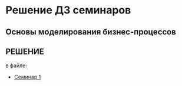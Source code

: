 ﻿# Решение ДЗ семинаров
## Основы моделирования бизнес-процессов


## РЕШЕНИЕ

в файле:

- [Семинар 1](./seminar1.md)
